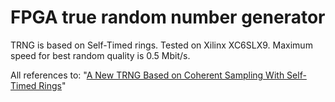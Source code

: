 # FPGA true random number generator

TRNG is based on Self-Timed rings. Tested on Xilinx XC6SLX9.
Maximum speed for best random quality is 0.5 Mbit/s.

All references to: "[A New TRNG Based on Coherent Sampling With Self-Timed Rings](https://ieeexplore.ieee.org/document/7332773/)"